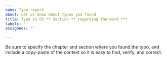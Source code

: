 ```yaml
---
name: Typo report
about: Let us know about typos you found
title: Typo in Ch ** Section ** regarding the word ***
labels: ''
assignees: ''

---
```


Be sure to specify the chapter and section where you found the typo, and include a copy-paste of the context so it is easy to find, verify, and correct.
